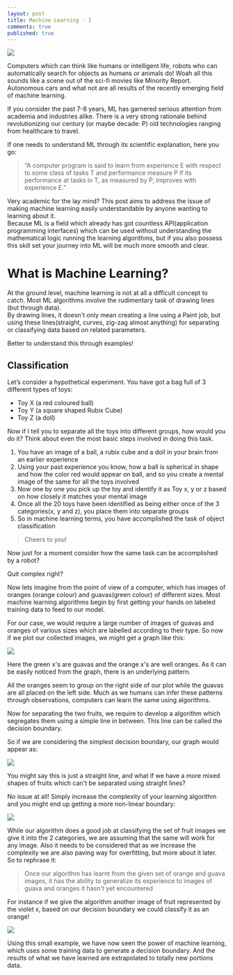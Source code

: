 ```yaml
---
layout: post
title: Machine Learning - I
comments: true
published: true
---
```

![](/images/ml_classify.JPG)  

Computers which can think like humans or intelligent life, robots who can automatically search for objects as humans or animals do! Woah all this sounds like a scene out of the sci-fi movies like Minority Report. 
Autonomous cars and what not are all results of the recently emerging field of machine learning. 

If you consider the past 7-8 years, ML has garnered serious attention from academia and industries alike. There is a very strong rationale behind revolutionizing our century (or maybe decade: P) old technologies ranging from healthcare to travel. 

If one needs to understand ML through its scientific explanation, here you go: 

> “A computer program is said to learn from experience E with respect to some class of tasks T and performance measure P if its performance at tasks in T, as measured by P, improves with experience E.” 

Very academic for the lay mind? This post aims to address the issue of making machine learning easily understandable by anyone wanting to learning about it.  
Because ML is a field which already has got countless API(application programming interfaces) which can be used without understanding the mathematical logic running the learning algorithms, but if you also possess this skill set your journey into ML will be much more smooth and clear.  

# What is Machine Learning?  

At the ground level, machine learning is not at all a difficult concept to catch. Most ML algorithms involve the rudimentary task of drawing lines (but through data).   
By drawing lines, it doesn't only mean creating a line using a Paint job, but using these lines(straight, curves, zig-zag almost anything) for separating or classifying data based on related parameters.  

Better to understand this through examples!  

## Classification  
 
Let’s consider a hypothetical experiment. You have got a bag full of 3 different types of toys:  
* Toy X (a red coloured ball)    
* Toy Y (a square shaped Rubix Cube)    
* Toy Z (a doll)   

Now if I tell you to separate all the toys into different groups, how would you do it? Think about even the most basic steps involved in doing this task.  

1. You have an image of a ball, a rubix cube and a doll in your brain from an earlier experience  
2. Using your past experience you know, how a ball is spherical in shape and how the color red would appear on ball, and so you create a mental image of the same for all the toys involved    
3. Now one by one you pick up the toy and identify it as Toy x, y or z based on how closely it matches your mental image   
4. Once all the 20 toys have been identified as being either once of the 3 categories(x, y and z), you place them into separate groups  
5. So in machine learning terms, you have accomplished the task of object classification  

> Cheers to you!  

Now just for a moment consider how the same task can be accomplished by a robot?    
  
  
Quit complex right?  

Now lets imagine from the point of view of a computer, which has images of oranges (orange colour) and guavas(green colour) of different sizes. Most machine learning algorithms begin by first getting your hands on labeled training data to feed to our model.   

For our case, we would require a large number of images of guavas and oranges of various sizes which are labelled according to their type. So now if we plot our collected images, we might get a graph like this:   
  
![](/images/class1.PNG)  
   
 Here the green x's are guavas and the orange x's are well oranges. As it can be easily noticed from the graph, there is an underlying pattern.    
   
All the oranges seem to group on the right side of our plot while the guavas are all placed on the left side. Much as we humans can infer these patterns through observations, computers can learn the same using algorithms.  
  
Now for separating the two fruits, we require to develop a algorithm which segregates them using a simple line in between. This line can be called the decision boundary. 

So if we are considering the simplest decision boundary, our graph would appear as:

 
![](/images/class2.PNG)  
 
   
You might say this is just a straight line, and what if we have a more mixed shapes of fruits which can't be separated using straight lines?  
  
No issue at all! Simply increase the complexity of your learning algorithm and you might end up getting a more non-linear boundary:
   
![](/images/class3.PNG)  
  

While our algorithm does a good job at classifying the set of fruit images we give it into the 2 categories, we are assuming that the same will work for any image. Also it needs to be considered that as we increase the complexity we are also paving way for overfitting, but more about it later.  
So to rephrase it:
> Once our algorithm has learnt from the given set of orange and guava images, it has the ability to generalize its experience to images of guava and oranges it hasn't yet encountered
 
For instance if we give the algorithm another image of fruit represented by the violet x, based on our decision boundary we could classify it as an orange!  

![](/images/class4.PNG)  

Using this small example, we have now seen the power of machine learning, which uses some training data to generate a decision boundary. And the results of what we have learned are extrapolated to totally new portions data.
